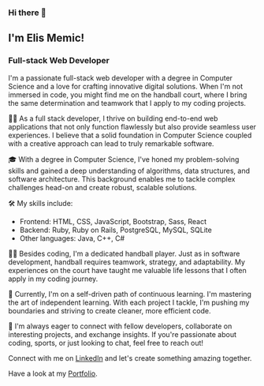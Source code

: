 ### Hi there 👋

<h2> I'm Elis Memic!</h2>
<h3> Full-stack Web Developer </h3>

I'm a passionate full-stack web developer with a degree in Computer Science and a love for crafting innovative digital solutions. When I'm not immersed in code, you might find me on the handball court, where I bring the same determination and teamwork that I apply to my coding projects.

👨‍💻 As a full stack developer, I thrive on building end-to-end web applications that not only function flawlessly but also provide seamless user experiences. I believe that a solid foundation in Computer Science coupled with a creative approach can lead to truly remarkable software.

🎓 With a degree in Computer Science, I've honed my problem-solving skills and gained a deep understanding of algorithms, data structures, and software architecture. This background enables me to tackle complex challenges head-on and create robust, scalable solutions.

🛠️ My skills include:

- Frontend: HTML, CSS, JavaScript, Bootstrap, Sass, React
- Backend: Ruby, Ruby on Rails, PostgreSQL, MySQL, SQLite
- Other languages: Java, C++, C#

🤾‍♂️ Besides coding, I'm a dedicated handball player. Just as in software development, handball requires teamwork, strategy, and adaptability. My experiences on the court have taught me valuable life lessons that I often apply in my coding journey.

🌱 Currently, I'm on a self-driven path of continuous learning. I'm mastering the art of independent learning. With each project I tackle, I'm pushing my boundaries and striving to create cleaner, more efficient code.

🚀 I'm always eager to connect with fellow developers, collaborate on interesting projects, and exchange insights. If you're passionate about coding, sports, or just looking to chat, feel free to reach out!

Connect with me on [LinkedIn](https://www.linkedin.com/in/elis-memic-0a7393bb/) and let's create something amazing together.

Have a look at my [Portfolio](https://memicelis.github.io/my-portfolio/).
